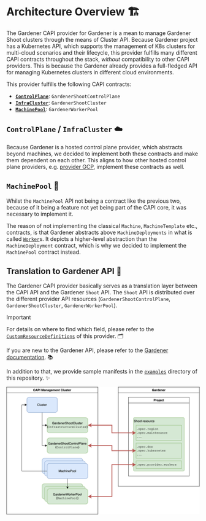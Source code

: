 # Architecture Overview 🏗️

The Gardener CAPI provider for Gardener is a mean to manage Gardener Shoot clusters through the means of Cluster API.
Because Gardener project has a Kubernetes API, which supports the management of K8s clusters for multi-cloud scenarios and their lifecycle,
this provider fulfills many different CAPI contracts throughout the stack, _without_ compatibility to other CAPI providers.
This is because the Gardener already provides a full-fledged API for managing Kubernetes clusters in different cloud environments.

This provider fulfills the following CAPI contracts:
- **[`ControlPlane`](https://cluster-api.sigs.k8s.io/developer/providers/contracts/control-plane)**: `GardenerShootControlPlane`
- **[`InfraCluster`](https://cluster-api.sigs.k8s.io/developer/providers/contracts/infra-cluster)**: `GardenerShootCluster`
- **[`MachinePool`](https://cluster-api.sigs.k8s.io/developer/core/controllers/machine-pool)**: `GardenerWorkerPool`

## `ControlPlane` / `InfraCluster` ☁️

Because Gardener is a hosted control plane provider, which abstracts beyond machines, we decided to implement both these contracts and make them dependent on each other.
This aligns to how other hosted control plane providers, e.g. [provider GCP](https://github.com/kubernetes-sigs/cluster-api-provider-gcp/blob/060f142535c1d51724f2884ad4c48b32159f9739/exp/controllers/gcpmanagedcontrolplane_controller.go#L119-L127), implement these contracts as well.

## `MachinePool` 🌱

Whilst the `MachinePool` API not being a contract like the previous two, because of it being a feature not yet being part of the CAPI core,
it was necessary to implement it.

The reason of not implementing the classical `Machine`, `MachineTemplate` etc., contracts, is that Gardener abstracts above `MachineDeployments` in what is called [`Worker`](https://gardener.cloud/docs/gardener/api-reference/core/#core.gardener.cloud/v1beta1.Worker)s.
It depicts a higher-level abstraction than the `MachineDeployment` contract, which is why we decided to implement the `MachinePool` contract instead.

## Translation to Gardener API 🔄
The Gardener CAPI provider basically serves as a translation layer between the CAPI API and the Gardener `Shoot` API.
The `Shoot` API is distributed over the different provider API resources (`GardenerShootControlPlane`, `GardenerShootCluster`, `GardenerWorkerPool`).

> [!IMPORTANT]
> For details on where to find which field, please refer to the [`CustomResourceDefinitions`](../../api) of this provider. 🗂️
> 
> If you are new to the Gardener API, please refer to the [Gardener documentation](https://gardener.cloud/docs). 📚
> 
> In addition to that, we provide sample manifests in the [`examples`](../../config/samples) directory of this repository. ✨

![Image of the translation between Gardener API and Gardener API](./translation.svg)